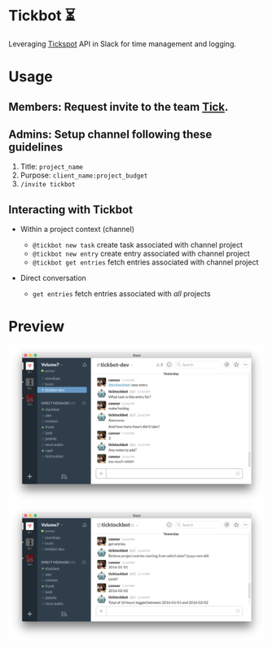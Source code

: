 # Tickbot :hourglass_flowing_sand:

Leveraging [Tickspot](https://github.com/tick/tick-api) API in Slack for time management and logging.

# Usage

## Members: Request invite to the team [Tick](https://volume-7.tickspot.com).

## Admins: Setup channel following these guidelines

1. Title: `project_name`
2. Purpose: `client_name:project_budget`
3. `/invite tickbot`

## Interacting with Tickbot

+ Within a project context (channel)
  + `@tickbot new task` create task associated with channel project
  + `@tickbot new entry` create entry associated with channel project
  + `@tickbot get entries` fetch entries associated with channel project


+ Direct conversation
  + `get entries` fetch entries associated with *all* projects

# Preview

![Making an entry](/screenshots/new_entry.png)
![Fetching entries](/screenshots/get_entry.png)
